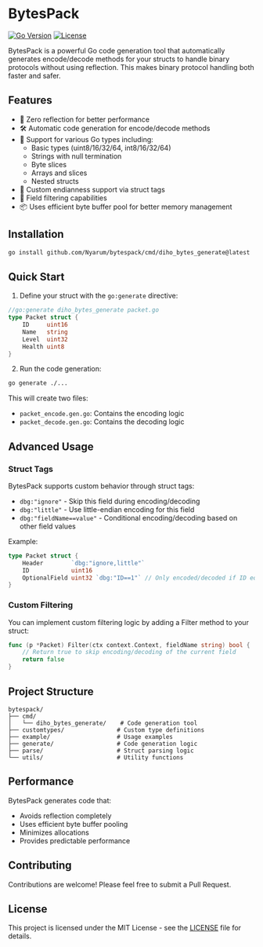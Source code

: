 # BytesPack

[![Go Version](https://img.shields.io/github/go-mod/go-version/Nyarum/bytespack)](https://golang.org/dl/)
[![License](https://img.shields.io/badge/license-MIT-blue.svg)](LICENSE)

BytesPack is a powerful Go code generation tool that automatically generates encode/decode methods for your structs to handle binary protocols without using reflection. This makes binary protocol handling both faster and safer.

## Features

- 🚀 Zero reflection for better performance
- 🛠 Automatic code generation for encode/decode methods
- 💪 Support for various Go types including:
  - Basic types (uint8/16/32/64, int8/16/32/64)
  - Strings with null termination
  - Byte slices
  - Arrays and slices
  - Nested structs
- 🔧 Custom endianness support via struct tags
- 🎯 Field filtering capabilities
- 📦 Uses efficient byte buffer pool for better memory management

## Installation

```bash
go install github.com/Nyarum/bytespack/cmd/diho_bytes_generate@latest
```

## Quick Start

1. Define your struct with the `go:generate` directive:

```go
//go:generate diho_bytes_generate packet.go
type Packet struct {
    ID     uint16
    Name   string
    Level  uint32
    Health uint8
}
```

2. Run the code generation:

```bash
go generate ./...
```

This will create two files:
- `packet_encode.gen.go`: Contains the encoding logic
- `packet_decode.gen.go`: Contains the decoding logic

## Advanced Usage

### Struct Tags

BytesPack supports custom behavior through struct tags:

- `dbg:"ignore"` - Skip this field during encoding/decoding
- `dbg:"little"` - Use little-endian encoding for this field
- `dbg:"fieldName==value"` - Conditional encoding/decoding based on other field values

Example:

```go
type Packet struct {
    Header        `dbg:"ignore,little"`
    ID            uint16
    OptionalField uint32 `dbg:"ID==1"` // Only encoded/decoded if ID equals 1
}
```

### Custom Filtering

You can implement custom filtering logic by adding a Filter method to your struct:

```go
func (p *Packet) Filter(ctx context.Context, fieldName string) bool {
    // Return true to skip encoding/decoding of the current field
    return false
}
```

## Project Structure

```
bytespack/
├── cmd/
│   └── diho_bytes_generate/    # Code generation tool
├── customtypes/               # Custom type definitions
├── example/                   # Usage examples
├── generate/                  # Code generation logic
├── parse/                     # Struct parsing logic
└── utils/                     # Utility functions
```

## Performance

BytesPack generates code that:
- Avoids reflection completely
- Uses efficient byte buffer pooling
- Minimizes allocations
- Provides predictable performance

## Contributing

Contributions are welcome! Please feel free to submit a Pull Request.

## License

This project is licensed under the MIT License - see the [LICENSE](LICENSE) file for details.
